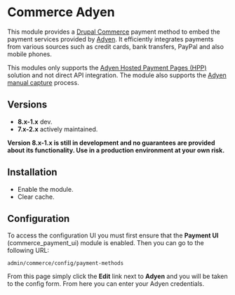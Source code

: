 # Commerce Adyen

This module provides a [Drupal Commerce](https://www.drupal.org/project/commerce)
payment method to embed the payment services provided by 
[Adyen](https://www.adyen.com). It efficiently integrates payments from various
sources such as credit cards, bank transfers, PayPal and also mobile phones.

This modules only supports the 
[Adyen Hosted Payment Pages (HPP)](https://docs.adyen.com/developers/hpp-manual)
solution and not direct API integration. The module also supports the
[Adyen manual capture](https://docs.adyen.com/developers/api-manual#capture)
process.

## Versions

- **8.x-1.x** dev.
- **7.x-2.x** actively maintained.

**Version 8.x-1.x is still in development and no guarantees are provided about
its functionality. Use in a production environment at your own risk.**

## Installation

- Enable the module.
- Clear cache.

## Configuration

To access the configuration UI you must first ensure that the **Payment UI**
(commerce_payment_ui) module is enabled. Then you can go to the following URL:

`admin/commerce/config/payment-methods`

From this page simply click the **Edit** link next to **Adyen** and you will be
taken to the config form. From here you can enter your Adyen credentials.
